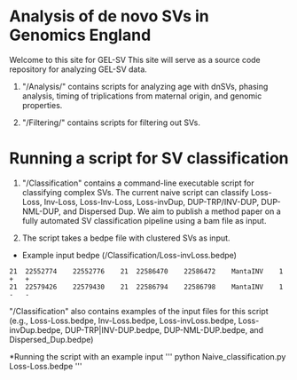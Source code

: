 # Analysis of de novo SVs in Genomics England

Welcome to this site for GEL-SV This site will serve as a source code repository for analyzing GEL-SV data. 

1. "/Analysis/" contains scripts for analyzing age with dnSVs, phasing analysis, timing of triplications from maternal origin, and genomic properties.

2. "/Filtering/" contains scripts for filtering out SVs.


# Running a script for SV classification

1. "/Classification" contains a command-line executable script for classifying complex SVs. The current naive script can classify Loss-Loss, Inv-Loss, Loss-Inv-Loss, Loss-invDup, DUP-TRP/INV-DUP, DUP-NML-DUP, and Dispersed Dup. We aim to publish a method paper on a fully automated SV classification pipeline using a bam file as input.

2. The script takes a bedpe file with clustered SVs as input. 
 
 
 * Example input bedpe (/Classification/Loss-invLoss.bedpe)
 ```
21	22552774	22552776	21	22586470	22586472	MantaINV	1	+	+
21	22579426	22579430	21	22586794	22586798	MantaINV	1	-	-
 ```
 "/Classification" also contains examples of the input files for this script (e.g., Loss-Loss.bedpe, Inv-Loss.bedpe, Loss-invLoss.bedpe, Loss-invDup.bedpe, DUP-TRP|INV-DUP.bedpe, DUP-NML-DUP.bedpe, and Dispersed_Dup.bedpe)

*Running the script with an example input
'''
python Naive_classification.py Loss-Loss.bedpe
'''


